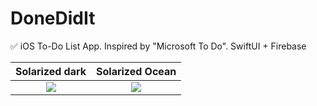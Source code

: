 # DoneDidIt
✅ iOS To-Do List App. Inspired by "Microsoft To Do". SwiftUI + Firebase

Solarized dark             |  Solarized Ocean
:-------------------------:|:-------------------------:
![](https://i.ibb.co/g6sBM3N/1.png)  |  ![](https://i.ibb.co/Gxfs0XF/2.png)
